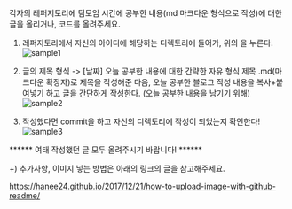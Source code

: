 각자의 레퍼지토리에 팀모임 시간에 공부한 내용(md 마크다운 형식으로 작성)에 대한 글을 올리거나, 코드를 올려주세요.

1. 레퍼지토리에서 자신의 아이디에 해당하는 디렉토리에 들어가, 위의 <Create new file>을 누른다.
![sample1](https://user-images.githubusercontent.com/44183221/83412900-e6d33c00-a455-11ea-86cb-78bd8c4340f0.png)

2. 글의 제목 형식 -> [날짜] 오늘 공부한 내용에 대한 간략한 자유 형식 제목 .md(마크다운 확장자)로 제목을 작성해준 다음, 오늘 공부한 블로그 작성 내용을 복사+붙여넣기 하고 글을 간단하게 작성한다. (오늘 공부한 내용을 남기기 위해)
![sample2](https://user-images.githubusercontent.com/44183221/83412904-e8046900-a455-11ea-9bb0-b7b7c7e5c987.png)

2. 작성했다면 commit을 하고 자신의 디렉토리에 작성이 되었는지 확인한다!
![sample3](https://user-images.githubusercontent.com/44183221/83412907-e9ce2c80-a455-11ea-9b7a-f190a9fe6fd0.png)

****** 여태 작성했던 글 모두 올려주시기 바랍니다! ******

+) 추가사항, 이미지 넣는 방법은 아래의 링크의 글을 참고해주세요.

https://hanee24.github.io/2017/12/21/how-to-upload-image-with-github-readme/
